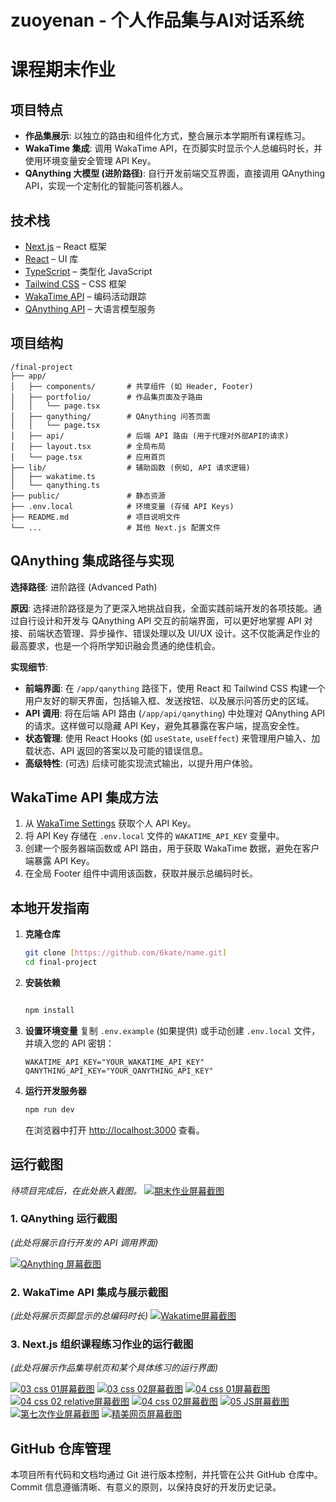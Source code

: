# zuoyenan - 个人作品集与AI对话系统
# 课程期末作业

## 项目特点

- **作品集展示**: 以独立的路由和组件化方式，整合展示本学期所有课程练习。
- **WakaTime 集成**: 调用 WakaTime API，在页脚实时显示个人总编码时长，并使用环境变量安全管理 API Key。
- **QAnything 大模型 (进阶路径)**: 自行开发前端交互界面，直接调用 QAnything API，实现一个定制化的智能问答机器人。

## 技术栈

- [Next.js](https://nextjs.org/) – React 框架
- [React](https://reactjs.org/) – UI 库
- [TypeScript](https://www.typescriptlang.org/) – 类型化 JavaScript
- [Tailwind CSS](https://tailwindcss.com/) – CSS 框架
- [WakaTime API](https://wakatime.com/developers) – 编码活动跟踪
- [QAnything API](https://qanything.ai/) – 大语言模型服务

## 项目结构

```
/final-project
├── app/
│   ├── components/       # 共享组件 (如 Header, Footer)
│   ├── portfolio/        # 作品集页面及子路由
│   │   └── page.tsx
│   ├── qanything/        # QAnything 问答页面
│   │   └── page.tsx
│   ├── api/              # 后端 API 路由 (用于代理对外部API的请求)
│   ├── layout.tsx        # 全局布局
│   └── page.tsx          # 应用首页
├── lib/                  # 辅助函数 (例如, API 请求逻辑)
│   ├── wakatime.ts
│   └── qanything.ts
├── public/               # 静态资源
├── .env.local            # 环境变量 (存储 API Keys)
├── README.md             # 项目说明文件
└── ...                   # 其他 Next.js 配置文件
```

## QAnything 集成路径与实现

**选择路径**: 进阶路径 (Advanced Path)

**原因**:
选择进阶路径是为了更深入地挑战自我，全面实践前端开发的各项技能。通过自行设计和开发与 QAnything API 交互的前端界面，可以更好地掌握 API 对接、前端状态管理、异步操作、错误处理以及 UI/UX 设计。这不仅能满足作业的最高要求，也是一个将所学知识融会贯通的绝佳机会。

**实现细节**:
- **前端界面**: 在 `/app/qanything` 路径下，使用 React 和 Tailwind CSS 构建一个用户友好的聊天界面，包括输入框、发送按钮、以及展示问答历史的区域。
- **API 调用**: 将在后端 API 路由 (`/app/api/qanything`) 中处理对 QAnything API 的请求。这样做可以隐藏 API Key，避免其暴露在客户端，提高安全性。
- **状态管理**: 使用 React Hooks (如 `useState`, `useEffect`) 来管理用户输入、加载状态、API 返回的答案以及可能的错误信息。
- **高级特性**: (可选) 后续可能实现流式输出，以提升用户体验。

## WakaTime API 集成方法

1.  从 [WakaTime Settings](https://wakatime.com/settings/api-key) 获取个人 API Key。
2.  将 API Key 存储在 `.env.local` 文件的 `WAKATIME_API_KEY` 变量中。
3.  创建一个服务器端函数或 API 路由，用于获取 WakaTime 数据，避免在客户端暴露 API Key。
4.  在全局 Footer 组件中调用该函数，获取并展示总编码时长。

## 本地开发指南

1.  **克隆仓库**
    ```bash
    git clone [https://github.com/6kate/name.git]
    cd final-project
    ```

2.  **安装依赖**
    ```bash

    npm install
    ```

3.  **设置环境变量**
    复制 `.env.example` (如果提供) 或手动创建 `.env.local` 文件，并填入您的 API 密钥：
    ```
    WAKATIME_API_KEY="YOUR_WAKATIME_API_KEY"
    QANYTHING_API_KEY="YOUR_QANYTHING_API_KEY"
    ```

4.  **运行开发服务器**
    ```bash
    npm run dev
    ```

    在浏览器中打开 [http://localhost:3000](http://localhost:3000) 查看。

## 运行截图

*待项目完成后，在此处嵌入截图。*
[![期末作业屏幕截图](https://imgur.la/images/2025/07/07/4d978ff290ad942013d51ffd5ffa815d.png)](https://imgur.la/image/%E6%9C%9F%E6%9C%AB%E4%BD%9C%E4%B8%9A%E5%B1%8F%E5%B9%95%E6%88%AA%E5%9B%BE.66U9Ty)
### 1. QAnything 运行截图
*(此处将展示自行开发的 API 调用界面)*

[![QAnything 屏幕截图](https://imgur.la/images/2025/07/07/QAnything-.png)](https://imgur.la/image/QAnything-%E5%B1%8F%E5%B9%95%E6%88%AA%E5%9B%BE.66UTPw)
### 2. WakaTime API 集成与展示截图
*(此处将展示页脚显示的总编码时长)*
[![Wakatime屏幕截图](https://imgur.la/images/2025/07/07/Wakatime.png)](https://imgur.la/image/Wakatime%E5%B1%8F%E5%B9%95%E6%88%AA%E5%9B%BE.66UVpc)
### 3. Next.js 组织课程练习作业的运行截图
*(此处将展示作品集导航页和某个具体练习的运行界面)*

[![03 css 01屏幕截图](https://imgur.la/images/2025/07/07/03-css-01.png)](https://imgur.la/image/03-css-01%E5%B1%8F%E5%B9%95%E6%88%AA%E5%9B%BE.66URU5)
[![03 css 02屏幕截图](https://imgur.la/images/2025/07/07/03-css-02.png)](https://imgur.la/image/03-css-02%E5%B1%8F%E5%B9%95%E6%88%AA%E5%9B%BE.66UzY0)
[![04 css 01屏幕截图](https://imgur.la/images/2025/07/07/04-css-01.png)](https://imgur.la/image/04-css-01%E5%B1%8F%E5%B9%95%E6%88%AA%E5%9B%BE.66U3lq)
[![04 css 02 relative屏幕截图](https://imgur.la/images/2025/07/07/04-css-02-relative.png)](https://imgur.la/image/04-css-02-relative%E5%B1%8F%E5%B9%95%E6%88%AA%E5%9B%BE.66U4jj)
[![04 css 02屏幕截图](https://imgur.la/images/2025/07/07/04-css-02.png)](https://imgur.la/image/04-css-02%E5%B1%8F%E5%B9%95%E6%88%AA%E5%9B%BE.66UKBI)
[![05 JS屏幕截图](https://imgur.la/images/2025/07/07/05-JS.png)](https://imgur.la/image/05-JS%E5%B1%8F%E5%B9%95%E6%88%AA%E5%9B%BE.66UQD7)
[![第七次作业屏幕截图](https://imgur.la/images/2025/07/07/fb8acd5c2612be81dd7407a3b2f4bfbb.png)](https://imgur.la/image/%E7%AC%AC%E4%B8%83%E6%AC%A1%E4%BD%9C%E4%B8%9A%E5%B1%8F%E5%B9%95%E6%88%AA%E5%9B%BE.66UtQF)
[![精美网页屏幕截图](https://imgur.la/images/2025/07/07/9fe96be546a6d6dbf1e96dba1d73139a.png)](https://imgur.la/image/%E7%B2%BE%E7%BE%8E%E7%BD%91%E9%A1%B5%E5%B1%8F%E5%B9%95%E6%88%AA%E5%9B%BE.66UFsv)

## GitHub 仓库管理

本项目所有代码和文档均通过 Git 进行版本控制，并托管在公共 GitHub 仓库中。Commit 信息遵循清晰、有意义的原则，以保持良好的开发历史记录。

